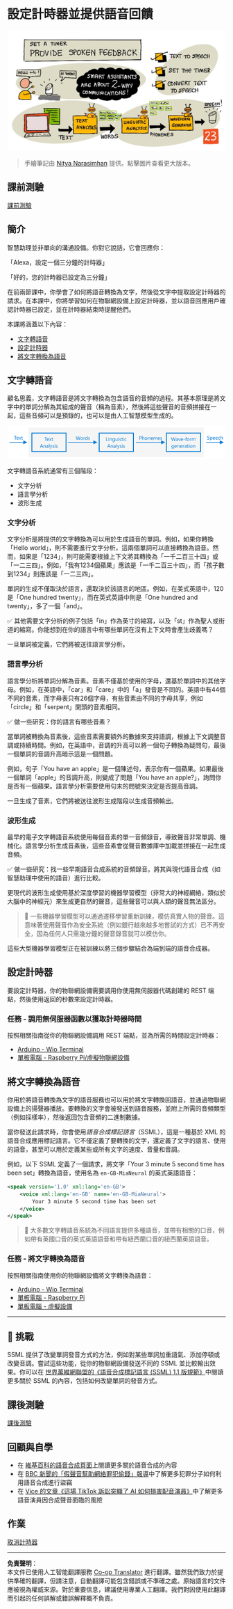 <!--
CO_OP_TRANSLATOR_METADATA:
{
  "original_hash": "b73fe10ec6b580fba2affb6f6e0a5c4d",
  "translation_date": "2025-08-26T15:28:24+00:00",
  "source_file": "6-consumer/lessons/3-spoken-feedback/README.md",
  "language_code": "hk"
}
-->
# 設定計時器並提供語音回饋

![本課程的手繪筆記概覽](../../../../../translated_images/lesson-23.f38483e1d4df4828990d3f02d60e46c978b075d384ae7cb4f7bab738e107c850.hk.jpg)

> 手繪筆記由 [Nitya Narasimhan](https://github.com/nitya) 提供。點擊圖片查看更大版本。

## 課前測驗

[課前測驗](https://black-meadow-040d15503.1.azurestaticapps.net/quiz/45)

## 簡介

智慧助理並非單向的溝通設備。你對它說話，它會回應你：

「Alexa，設定一個三分鐘的計時器」

「好的，您的計時器已設定為三分鐘」

在前兩節課中，你學會了如何將語音轉換為文字，然後從文字中提取設定計時器的請求。在本課中，你將學習如何在物聯網設備上設定計時器，並以語音回應用戶確認計時器已設定，並在計時器結束時提醒他們。

本課將涵蓋以下內容：

* [文字轉語音](../../../../../6-consumer/lessons/3-spoken-feedback)
* [設定計時器](../../../../../6-consumer/lessons/3-spoken-feedback)
* [將文字轉換為語音](../../../../../6-consumer/lessons/3-spoken-feedback)

## 文字轉語音

顧名思義，文字轉語音是將文字轉換為包含語音的音頻的過程。其基本原理是將文字中的單詞分解為其組成的聲音（稱為音素），然後將這些聲音的音頻拼接在一起，這些音頻可以是預錄的，也可以是由人工智慧模型生成的。

![典型文字轉語音系統的三個階段](../../../../../translated_images/tts-overview.193843cf3f5ee09f8b3371a9fdaeb0f116698a07ca69daaa77158da4800e5453.hk.png)

文字轉語音系統通常有三個階段：

* 文字分析
* 語言學分析
* 波形生成

### 文字分析

文字分析是將提供的文字轉換為可以用於生成語音的單詞。例如，如果你轉換「Hello world」，則不需要進行文字分析，這兩個單詞可以直接轉換為語音。然而，如果是「1234」，則可能需要根據上下文將其轉換為「一千二百三十四」或「一二三四」。例如，「我有1234個蘋果」應該是「一千二百三十四」，而「孩子數到1234」則應該是「一二三四」。

單詞的生成不僅取決於語言，還取決於該語言的地區。例如，在美式英語中，120是「One hundred twenty」，而在英式英語中則是「One hundred and twenty」，多了一個「and」。

✅ 其他需要文字分析的例子包括「in」作為英寸的縮寫，以及「st」作為聖人或街道的縮寫。你能想到在你的語言中有哪些單詞在沒有上下文時會產生歧義嗎？

一旦單詞被定義，它們將被送往語言學分析。

### 語言學分析

語言學分析將單詞分解為音素。音素不僅基於使用的字母，還基於單詞中的其他字母。例如，在英語中，「car」和「care」中的「a」發音是不同的。英語中有44個不同的音素，而字母表只有26個字母，有些音素由不同的字母共享，例如「circle」和「serpent」開頭的音素相同。

✅ 做一些研究：你的語言有哪些音素？

當單詞被轉換為音素後，這些音素需要額外的數據來支持語調，根據上下文調整音調或持續時間。例如，在英語中，音調的升高可以將一個句子轉換為疑問句，最後一個單詞的音調升高暗示這是一個問題。

例如，句子「You have an apple」是一個陳述句，表示你有一個蘋果。如果最後一個單詞「apple」的音調升高，則變成了問題「You have an apple?」，詢問你是否有一個蘋果。語言學分析需要使用句末的問號來決定是否提高音調。

一旦生成了音素，它們將被送往波形生成階段以生成音頻輸出。

### 波形生成

最早的電子文字轉語音系統使用每個音素的單一音頻錄音，導致聲音非常單調、機械化。語言學分析生成音素後，這些音素會從聲音數據庫中加載並拼接在一起生成音頻。

✅ 做一些研究：找一些早期語音合成系統的音頻錄音。將其與現代語音合成（如智慧助理中使用的語音）進行比較。

更現代的波形生成使用基於深度學習的機器學習模型（非常大的神經網絡，類似於大腦中的神經元）來生成更自然的聲音，這些聲音可以與人類的聲音無法區分。

> 💁 一些機器學習模型可以通過遷移學習重新訓練，模仿真實人物的聲音。這意味著使用聲音作為安全系統（例如銀行越來越多地嘗試的方式）已不再安全，因為任何人只需幾分鐘的聲音錄音就可以模仿你。

這些大型機器學習模型正在被訓練以將三個步驟結合為端到端的語音合成器。

## 設定計時器

要設定計時器，你的物聯網設備需要調用你使用無伺服器代碼創建的 REST 端點，然後使用返回的秒數來設定計時器。

### 任務 - 調用無伺服器函數以獲取計時器時間

按照相關指南從你的物聯網設備調用 REST 端點，並為所需的時間設定計時器：

* [Arduino - Wio Terminal](wio-terminal-set-timer.md)
* [單板電腦 - Raspberry Pi/虛擬物聯網設備](single-board-computer-set-timer.md)

## 將文字轉換為語音

你用於將語音轉換為文字的語音服務也可以用於將文字轉換回語音，並通過物聯網設備上的揚聲器播放。要轉換的文字會被發送到語音服務，並附上所需的音頻類型（例如採樣率），然後返回包含音頻的二進制數據。

當你發送此請求時，你會使用*語音合成標記語言*（SSML），這是一種基於 XML 的語音合成應用標記語言。它不僅定義了要轉換的文字，還定義了文字的語言、使用的語音，甚至可以用於定義某些或所有文字的速度、音量和音調。

例如，以下 SSML 定義了一個請求，將文字「Your 3 minute 5 second time has been set」轉換為語音，使用名為 `en-GB-MiaNeural` 的英式英語語音：

```xml
<speak version='1.0' xml:lang='en-GB'>
    <voice xml:lang='en-GB' name='en-GB-MiaNeural'>
        Your 3 minute 5 second time has been set
    </voice>
</speak>
```

> 💁 大多數文字轉語音系統為不同語言提供多種語音，並帶有相關的口音，例如帶有英國口音的英式英語語音和帶有紐西蘭口音的紐西蘭英語語音。

### 任務 - 將文字轉換為語音

按照相關指南使用你的物聯網設備將文字轉換為語音：

* [Arduino - Wio Terminal](wio-terminal-text-to-speech.md)
* [單板電腦 - Raspberry Pi](pi-text-to-speech.md)
* [單板電腦 - 虛擬設備](virtual-device-text-to-speech.md)

---

## 🚀 挑戰

SSML 提供了改變單詞發音方式的方法，例如對某些單詞加重語氣、添加停頓或改變音調。嘗試這些功能，從你的物聯網設備發送不同的 SSML 並比較輸出效果。你可以在 [世界萬維網聯盟的《語音合成標記語言 (SSML) 1.1 版規範》](https://www.w3.org/TR/speech-synthesis11/)中閱讀更多關於 SSML 的內容，包括如何改變單詞的發音方式。

## 課後測驗

[課後測驗](https://black-meadow-040d15503.1.azurestaticapps.net/quiz/46)

## 回顧與自學

* 在 [維基百科的語音合成頁面](https://wikipedia.org/wiki/Speech_synthesis)上閱讀更多關於語音合成的內容
* 在 [BBC 新聞的「假聲音幫助網絡罪犯偷錢」報導](https://www.bbc.com/news/technology-48908736)中了解更多犯罪分子如何利用語音合成進行盜竊
* 在 [Vice 的文章《這場 TikTok 訴訟突顯了 AI 如何損害配音演員》](https://www.vice.com/en/article/z3xqwj/this-tiktok-lawsuit-is-highlighting-how-ai-is-screwing-over-voice-actors)中了解更多語音演員因合成聲音面臨的風險

## 作業

[取消計時器](assignment.md)

---

**免責聲明**：  
本文件已使用人工智能翻譯服務 [Co-op Translator](https://github.com/Azure/co-op-translator) 進行翻譯。雖然我們致力於提供準確的翻譯，但請注意，自動翻譯可能包含錯誤或不準確之處。原始語言的文件應被視為權威來源。對於重要信息，建議使用專業人工翻譯。我們對因使用此翻譯而引起的任何誤解或錯誤解釋概不負責。